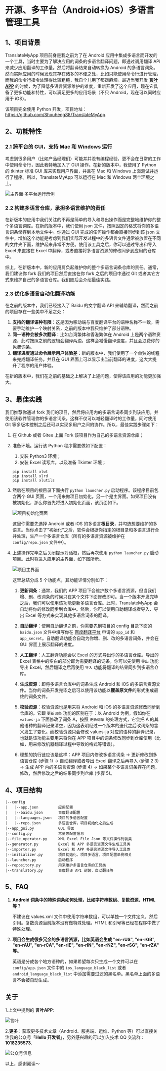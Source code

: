 # 开源、多平台（Android+iOS）多语言管理工具

## 1、项目背景

TranslateMyApp 项目前身是我之前为了在 Android 应用中集成多语言而开发的一个工具，当时主要为了解决应用的词条的多语言翻译问题，即通过调用翻译 API 来减少应用翻译的工作量，然后将翻译结果自动转换为 Android 的多语言词条。然而实际应用的时候发现其存在诸多的不便之处，比如只能使用命令行进行管理，而我的命令行指令处理得比较粗糙，我自个儿用了都嫌麻烦。最近当我开发 **[言叶APP](https://play.google.com/store/apps/details?id=me.shouheng.beauty)** 的时候，为了降低多语言资源维护的难度，重新开发了这个应用，现在它具备了更多功能和特性，可以满足更多的应用场景（不只 Android，现在可以同时应用于 iOS）。

该项目完全使用 Python 开发，项目地址：https://github.com/Shouheng88/TranslateMyApp.

## 2、功能特性

### 2.1 跨平台的 GUI，支持 Mac 和 Windows 运行

考虑到很多用户（比如产品经理们）可能并并没有编程经验，更不会在日常的工作中使用命令行，因此我特地加入了 GUI 操作。在新的版本中，我使用了 Python 的 tkinter 标准 GUI 库来实现用户界面，并且在 Mac 和 Windows 上面测试并运行了程序。所以，TranslateMyApp 可以运行在 Mac 和 Windows 两个环境之上。

![主界面·多平台运行示例](images/平台示例.png)

### 2.2 构建多语言仓库，承担多语言维护的责任

在新版本的应用中我们关注的不再是简单的导入和导出操作而是完整地维护你的整个多语言词库。在新的版本中，我们使用 json 文件，按照固定的格式将你的多语言词条储存到本地文件中。你通过 GUI 完成的任何操作都会直接同步到该 json 文件中。增加这个功能是考虑到我们实际开发过程中的多语言文件通常被放置在不同的文件夹下面，维护起来非常不方便。使用该工具之后，你可以通过导出和导入 Excel 来直接在 Excel 中翻译，或者直接将多语言资源的修改同步到应用的仓库中。

综上，在新版本中，新的应用肩负起维护你的整个多语言词条仓库的责任。通常，我们建议你 fork 我们的项目然后直接在你 fork 之后的项目中通过 Git 或者其它方式来维护自己的多语言仓库。我们随后会介绍最佳实践。

### 2.3 优化多语言自动化翻译功能

在之前的版本中，我们已经接入了 Baidu 的文字翻译 API 来辅助翻译，然而之前的项目存在一些美中不足之处：

1. **支持的翻译语种有限**：这是因为移动端与百度翻译平台的语种名称不一致，需要手动维护一个映射关系，之前的版本中我只维护了部分语种。
2. **同一语种会被多次翻译**：比如台湾繁体和香港繁体在 Android 上是两个语种资源，此时按照之前的逻辑会翻译两边，这样会减慢翻译速度，并且会浪费你的免费词条。
3. **翻译进度通过命令展示用户体验差**：新的版本中，我们使用了一个单独的线程来完成翻译任务，并且在 GUI 界面上可以显示出当前翻译的进度，这大大提升了程序的用户体验。

在新的版本中，我们在之前的基础之上解决了上述问题，使得该应用的功能更加强大。

## 3、最佳实践

我们推荐你通过 fork 我们的项目，然后将应用内的多语言词条同步到该应用，并使用该软件管理你的多语言词条。这样不仅可以减轻翻译时的工作量，同时使用 Git 等多版本控制之后还可以实现多用户之间的协作。所以，最佳实践步骤如下：

1. 在 Github 或者 Gitee 上面 Fork 该项目作为自己的多语言资源仓库；

2. 准备环境。运行该 Python 程序需要做如下配置：

    1. 安装 Python3 环境；
    2. 安装 Excel 读写库，以及准备 Tkinter 环境；

    ```
    pip install xlwt
    pip install xlrd
    pip install xlutils
    ```

3. 然后在项目的根目录下面执行 `python launcher.py` 启动程序。该程序目前包含两个 GUI 页面，一个用来做项目初始化，另一个是主界面。如果项目没有被初始化，那么你首先将进入初始化页面，该页面如下。

    ![项目初始化页面](images/mac_p.jpg)

    这里你需要先选择 Android 或者 iOS 的多语言**根目录**，并勾选想要维护的多语言。当你点击了“初始化”之后，软件会根据你指定的根目录和多语言进行合并处理，生产一个多语言仓库（所有的多语言资源被维护在 `config/repo.json` 文件中）。

4. 上述操作完毕之后关闭提示对话框，然后再次使用 `python launcher.py` 启动项目。此时将进入应用的主界面，如下图所示。

    ![项目主界面](images/mac.jpg)

    这里总结分成 5 个功能点，其功能详情分别如下：

    1. **更新词条**：通常，我们的 APP 项目下会维护数个多语言资源，但当我们增、删、改词条的时候只在某个文件下面修改即可。当一个版本开发完毕之后，我们可以使用该功能更新多语言仓库。此时，TranslateMyApp 会自动将你的修改同步到仓库中。然后，你可以使用自助翻译或者导入、导出 Excel 等方式来实现其他多语言词条的翻译。

    2. **自助翻译**：使用自助翻译之前，你需要先到项目的 config 目录下面的 `baidu.json` 文件中填写你在 [百度翻译平台](https://fanyi-api.baidu.com/) 申请的 `app_id` 和 `app_secret`。自助翻译功能会自动为你增、删、改的多语言词条，并会在 GUI 界面上展示翻译的进度。

    3. **人工翻译**：人工翻译功能会以 Excel 的方式导出你的多语言仓库。导出的 Excel 表格中的空白的部分即为需要翻译的词条，你可以先使用 `导出` 功能导出 Excel，然后翻译之后再使用 `导入` 功能将翻译的结果同步到多语言仓库。

    4. **生成资源**：即将多语言仓库中的词条生成 Android 和 iOS 的多语言资源文件。当你的词条开发完毕之后可以使用该功能以**覆盖原文件**的形式生成最终的词条文件。

    5. **校验资源**：校验资源也是用来将 Android 和 iOS 的多语言资源修改同步到仓库的。它跟 `更新词条` 功能的区别在于：以 Android 为例，假如你在 `values-ja` 下面修改了词条 A，按照 `更新词条` 的处理方式，它会把 A 的其他语种的翻译记录清空，因为这表明经过一个版本的迭代之后改词条的含义发生了变化。而校验资源只会修改 values-ja 对应的语种的翻译记录，也就是该功能主要用来将你在 APP 项目中的词条修改同步到仓库使用（比如，用来修改机器翻译过程中导致的格式等错误）。

    6. 理想的​执行链应该是这样：APP 项目内修改多语言词条 -> 更新修改到多语言仓库 (步骤 1)   -> 自动翻译或者导出 Excel 翻译之后再导入 (步骤 2 3)  -> 生成 APP 内的多语言资源 (步骤 4) -> 如果某个多语言词条存在问题，修改，然后修改之后的结果同步到仓库 (步骤 5)。​

## 4、项目结构

```
|--config
|   |--app.json         应用配置
|   |--baidu.json       百度翻译配置
|   |--languages.json   项目的多语言配置
|   |--repo.json        多语言仓库，项目初始化之后生成
|--app_gui.py           GUI 界面
|--config.py            常量等配置信息
|--file_operator.py     XML Excel File Json 等文件操作封装类
|--generator.py         Excel 和 APP 多语言资源文件生成工具类
|--importer.py          Excel 和 APP 多语言资源文件导入工具类
|--initializer.py       项目初始化、项目多语言、项目配置单例相关
|--launcher.py          启动程序
|--repository.py        用来维护多语言仓库的工具类
|--translatory.py       百度翻译 API 封装，自动翻译等
```

## 5、FAQ

1. **Android 词条中的特殊词条如何处理，比如字符串数组、复数资源、HTML 等？**

    不建议在 values.xml 文件中使用字符串数组，可以单独一个文件定义，然后引用。复数资源当前版本没有做特殊处理。HTML 和引号等已经在程序中做了特殊处理。

2. **项目会生成很多冗余的多语言资源，比如英语会生成 "en-rUS", "en-rGB", "en-rAU", "en-rCA", "en-rIE", "en-rIN", "en-rNZ", "en-rSG", "en-rZA" 等。**

    英语是分成各个地方语种的，如果希望每次只生成一个文件可以在 `config/app.json` 文件中的 `ios_language_black_list` 或者 `android_language_black_list` 中添加需要过滤的黑名单。黑名单上面的多语言不会被自动生成。

## 关于

1.上文中提到的 **言叶APP**:

![言叶](images/APP宣传图.png)

2.**更多**：获取更多技术文章（Android、服务端、运维、Python 等）可以直接关注我的公众号「**Hello 开发者**」，另外感兴趣的可以加入技术 QQ 交流群：**1018235573**.

![公众号信息](https://user-gold-cdn.xitu.io/2020/7/13/17345f2d5daa9351?w=1024&h=512&f=png&s=63523)

以上，感谢阅读～


